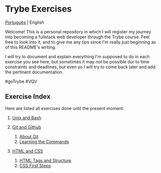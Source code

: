 # Trybe Exercises

[Português](./README.md) | English 

Welcome! This is a personal repository in which I will register my journey into
becoming a fullstack web developer through the Trybe course. Feel free to look into it,
and to give me any tips since I'm really just beginning as of this README's writing.

I will try to document and explain everything I'm supposed to do in each exercise you see
here, but sometimes it may not be possible dur to time constraints and deadlines, but even
so I will try to come back later and add the pertinent documentation.

#goTrybe #VQV

## Exercise Index

Here are listed all exercises done until the present moment: 

 1. [Unix and Bash](./1.%20Unix%20and%20Bash)
 
 2. [Git and Github](./2.%20Git%20and%20Github)
 	1. [About Git](./2.%20Git%20and%20Github/2.1.%20About%20Git/)
	2. [Learning the Commands](./2.%20Git%20and%20Github/2.2.%20Learning%20the%20Commands/)
	 	 
 3. [HTML and CSS](./3.%20HTML%20and%20CSS)
	1. [HTML Tags and Structure](./3.%20HTML%20and%20CSS/3.1.%20HTML%20Tags%20and%20Structure/)
	2. [CSS First Steps](./3.%20HTML%20and%20CSS/3.2.%20CSS%20First%20Steps/)
